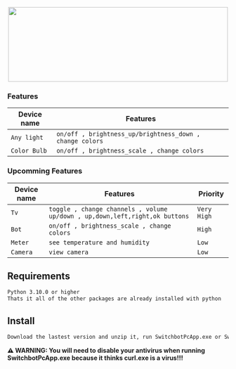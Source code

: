 <p align="center">
  <img width="500" height="170" src="https://github.com/Toxic-Omega/SwitchbotPcApp/blob/master/title.png">
</p>

### Features
| Device name             | Features                                                                |
|-------------------------|-------------------------------------------------------------------------|
|`Any light`              | `on/off , brightness_up/brightness_down , change colors`                |
|`Color Bulb`             | `on/off , brightness_scale , change colors`                             |
### Upcomming Features
| Device name             | Features                                                                      | Priority  |
|-------------------------|-------------------------------------------------------------------------------|-----------|
|`Tv`                     | `toggle , change channels , volume up/down , up,down,left,right,ok buttons`   | `Very High` |
|`Bot`                    | `on/off , brightness_scale , change colors`                                   | `High`      |
|`Meter`                  | `see temperature and humidity`                                                | `Low`       |
|`Camera`                 | `view camera`                                                                 | `Low`       |
## Requirements
```sh
Python 3.10.0 or higher
Thats it all of the other packages are already installed with python
```
## Install
```sh
Download the lastest version and unzip it, run SwitchbotPcApp.exe or SwitchbotPcApp.py
```
**⚠ WARNING: You will need to disable your antivirus when running SwitchbotPcApp.exe because it thinks curl.exe is a virus!!!**  
